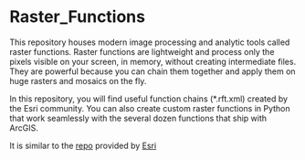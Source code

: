 # Raster_Functions

This repository houses modern image processing and analytic tools called raster functions. Raster functions are lightweight and process only the pixels visible on your screen, in memory, without creating intermediate files. They are powerful because you can chain them together and apply them on huge rasters and mosaics on the fly.

In this repository, you will find useful function chains (*.rft.xml) created by the Esri community. You can also create custom raster functions in Python that work seamlessly with the several dozen functions that ship with ArcGIS.

It is similar to the [repo](https://github.com/Esri/raster-functions) provided by [Esri](https://www.esri.com/en-us/home)
